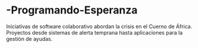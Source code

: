 # -Programando-Esperanza
Iniciativas de software colaborativo abordan la crisis en el Cuerno de África. Proyectos desde sistemas de alerta temprana hasta aplicaciones para la gestión de ayudas. 
